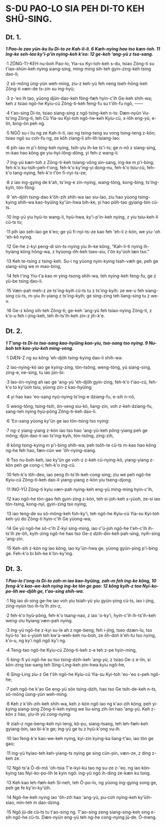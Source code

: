 
# S-DU PAO-LO SIA PEH DI-TO KEH SHÜ-SING.


## Dt. 1.

**_1 Pao-lo zao yün-ku liu Di-to ze Kah-li-li. 6 Kæh-nying hao tso kæn-toh. 11 Ing-ke seh-lao ky'i-p'in nying-keh k'eo: 12 ge-keh 'ang-yü z tsa-sang._**

·1 ZÔNG-TI-KEH nu-boh Pao-lo, Yia-su Kyi-toh-keh s-du, tsiao Zông-ti su t'iao-shün-keh nying siang-sing, ming-ming sih-teh gyin-zing-keh tsing dao-li;

·2 sô-mông üng-yün weh-ming, ziu-z keh-yü feh neng tseh-hông-keh Zông-ti væn-de ts-zin su ing-hyü;

·3 z-'eo ih tao, yüong djün-dao-keh fông-fæh hyin-c'ih Ge-keh shih-wa; keh z tsiao ngô-he Kyiu-cü Zông-ti-keh feng-fu su t'ôh-fu ngô, ——

·4 t'ao-sing Di-to, tsiao siang-sing z ngô tsing-keh n-ts: Dæn-nyün Vu-ts'ing Zông-ti, teh Cü Yia-su Kyi-toh ngô-he-keh Kyiu-cü, s-lôh eng-yü, e-lin, bing-ön peh ng.

·5 NGÔ su-i liu ng ze Kah-li-ti, iao ng tsing-teng su vong tsing-teng z-kön; tsiao ngô su coh-fu ng, ze kôh ziang-li sih-lih tsiang-lao:

·6 pih-iao m p'i-bing-keh nying, tsih-yiu ih-ke ts'i-ts; ge n-nô z siang-sing, m-kao hao kông ge yiu-hyi-lông-dông, yi feh-z wang-li.

·7 Ing-yü kæn-toh z Zông-ti-keh tsiang-vông sin-sang, ing-ke m p'i-bing; feh-k'o ku-tsih-peh-t'ong, feh-k'o ky'ing-yi dong-nu, feh-k'o tsiu-cü, feh-k'o tang-nying, feh-k'o t'ön fi-nyi-ts-ze;

·8 z iao ing-gying de k'ah, ts'ing-e zin-nying, wang-tông, kong-bing, ts'ing-kyih, tön-fông:

·9 'eh-djôh tsing-dao k'ôh-zih shih-wa iao siu-lao, ziu hao yüong tsing-kying shih-wa kao-hyüing ky'ün-hwa bih-ke, yi hao pôh-tao gyiang-bin cü-ts.

·10 Ing-yü yiu hyü-to wang-li, hyü-hwa, ky'i-p'in-keh nying, z yiu tsiu-keh-li cü-ts to;

·11 pih iao seh-lao ge k'eo; ge yü fi-nyi-ts-ze kao feh 'eh-li z-kön, we yiu-'oh 'eh-kô nying.

·12 Ge-he z-kyi peng-di sin-ts-nying yiu ih-ke kông, “Kah-li-ti nying ih-hyiang kông hông-wa, z hyüong-ôh-keh tseo-siu, t'ön ky'üoh læn tso.”

·13 Keh te-tsing z tsing-keh. Su-i ng yüong nyin-kying tsah-væh ge, peh ge siang-sing we m mao-bing,

·14 feh t'ing Yiu-t'a kao m ying-tsong shih-wa, teh nying-keh feng-fu, ge z yü-be tsing dao-li.

·15 Væn-pah meh-z ze ts'ing-kyih cü-ts tu z ts'ing-kyih: ze we-u feh siang-sing cü-ts, m-yiu ih-yiang z ts'ing-kyih; ge sing-zing teh liang-sing tu z we-u.

·16 Ge-z kông sih-teh Zông-ti; ge-keh 'ang-yü feh tsiao-nying Zông-ti, z k'o-u feh i-jing-keh, teh ih-ts'ih-keh zin-z jih-k'e.


## Dt. 2.

**_1 T'ong-ts Di-to tsa-sang kao-hyüing kao-yiu, tsa-sang tso nying. 9 Nu-boh teh kao-yiu-keh ming-veng._**

·1 DÆN-Z ng su kông 'eh-djôh tsing-kying dao-li shih-wa:

·2 lao-nying-kô iao ge kying-zing, tön-tsông, weng-tông, yü siang-sing, zing-e, ne-sing, tu iao jün-bi:

·3 lao-ön-nying ah iao ge 'ang-yü 'eh-djôh gyin-zing, feh-k'o t'iao-cü, feh-k'o to ky'üoh tsiu, yüong zin-z kao-hyüing;

·4 yi hao kao 'eo-sang nyü-nying ts'ing-e dziang-fu, e-sih n-nô,

·5 weng-tông, tsing-tsih, ön-veng siu-kô, liang-zin, voh z-keh dziang-fu, sang-teh nying hyü-pông Zông-ti-keh dao-li.

·6 'Eo-sang yüong ky'ün ge iao tön-tsing tso nying:

·7 ng-z yiang-yiang z-kön iao tso hao 'ang-yü-keh pông-yiang peh ge mông; djün dao-li iao ts'ing-kyih, tön-tsông, zing-zih,

·8 kông tsing-kying m p'i-bing shih-wa; peh tsôh-te cü-ts m-kao hao kông ng-he feh hao, fæn-cün we 'ôh-nying-siang.

·9 Tso nu-boh-keh, iao ky'ün ge voh-z z-keh cü-nying-kô, yiang-yiang z-kön peh ge cong-i; feh-k'o ing-cü.

·10 feh-k'o lôh-deo, iao zeng ih-ts'ih-keh cong-sing; ziu we peh ngô-he Kyiu-cü Zông-ti-keh dao-li yiang-yiang z-kön yiu tseng-djong.

·11 ING-YÜ Zông-ti kyiu væn-pah nying-keh eng-yü ming-ming hyin-c'ih,

·12 kao ngô-he tön-gao feh gyin-zing z-kön, teh si-joh-keh s-yüoh, ze-si iao tön-tsing, kong-nyi, gyin-zing tso nying;

·13 iao teng-de su sô-mông-keh foh-ky'i, teh ngô-he Kyiu-cü Yia-su Kyi-toh keh-yü do Zông-ti hyin-c'ih Ge yüong-wa;

·14 Ge yü ngô-he sô-c'ih Z-kyi sing-ming, iao c'ü-joh ngô-he t'eh-c'ih ih-ts'ih ze-ôh, kyih-zing ngô-he hao tso Ge-z dzih-din-keh pah-sing, nyih-sing 'ang-zin.

·15 Keh-sih z-kön ng iao kông, iao ky'ün-hwa ge, yüong gyün-ping p'i-bing ge. Feh-k'o bi bih-ke k'ön-ky'ing.


## Dt. 3.

**_1 Pao-lo t'ong-ts Di-to zah-m iao kao-hyüing, zah-m feh ing-ke kông, 10 feng-k'e kao-we-keh nying ing-ke tön ge gao: 12 kông kyih-z tao Nyi-ko-po-lih we-djôh ge, t'ao-sing shih-wa._**

·1 Ng iao di-sing ge-he iao voh yiu tsiah-yü yiu gyün-ping cü-ts, iao i-jing, zing-nyün tso ih-ts'ih zin-z,

·2 feh-k'o hyü-pông, feh-k'o tsang-nao, z iao 'o-ky'i, hyin-c'ih ih-ts'ih-keh weng-ziu hyiang væn-pah nying.

·3 Ing-yü ngô-he z-kyi su-le ah z nge-beng, feh i-jing, tseo dzæn-lu, tso hyü-to 'ao s-yüoh teh kw'a-weh-keh nu-boh, ze ôh-doh k'eh-tu tso nying, k'o-u, ng ky'i ngô ngô ky'i ng.

·4 Teng-tao ngô-he Kyiu-cü Zông-ti-keh z-e teh z-pe hyin-ming,

·5 bing-fi yü ngô-he su tso tsing-dzih-keh 'ang-yü, z tsiao Ge-z e-lin, si kön-zing tse-sang teh Sing-Ling-keh pin-hwa kyiu ngô-he,

·6 Sing-Ling ziu-z Ge t'ôh ngô-he Kyiu-cü Yia-su Kyi-toh 'eo-'eo s-peh ngô-he;

·7 peh ngô-he k'ao Ge eng-yü sön tsing-dzih, hao tso Ge tsih-de-keh n-ts, sô-mông üong-yün weh-ming.

·8 Keh z k'ôh-zih-keh shih-wa, keh z-kön ngô iao ng k'ao-zih kông, peh yi-kying siang-sing Zông-ti-keh nying we liu-sing zih-lin hao 'ang-yü. Keh z-kön z hao, yiu-ih yü cong-nying:

·9 ziah-z nge-beng-keh nyi-leng, kô-pu, siang-tsang, teh leh-fæh-keh gyiang-bin, iao bi-k'e ge; ing-yü ge tu z hyü-k'ong vu-ih.

·10 Iao feng-k'e kao-we-keh nying, kyi-zin kying-ka liang-t'ao, iao tön ge gao;

·11 ing-yü hyiao-teh keh-yiang-ts nying ge sing cün-pin, væn-ze, z ding z-keh ze.

·12 Ngô ts'a Ô-di-mô 'oh-tsia T'e-kyi-ku tao ng su-ze z-'eo, ng iao kön-kying tao Nyi-ko-po-lih le kyin ngô: ing-yü ngô ih-ding ze-kæn ku tong.

·13 Keh kao leh-fæh-keh Si-neh, teh Ô-po-lo, ng yüong ing-gying song ge, peh ge fe ky'in-ky'üih.

·14 Ngô-he-keh nying iao 'ôh-zih hao 'ang-yü, pu-coh nying-keh ky'üih-siao, min-teh m dao-dzing.

·15 Ngô jü-de cü-ts tu t'ao-sing ng. T'ao-sing zeng siang-sing-keh sing e-sih ngô-he cü-ts. Dæn-nyün eng-yü teh ng-he cong-nying jü-de. Ô-meng.








